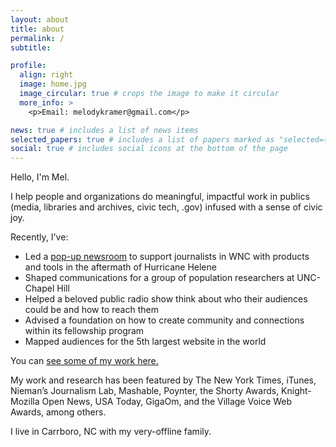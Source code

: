 ```yaml
---
layout: about
title: about
permalink: /
subtitle: 

profile:
  align: right
  image: home.jpg
  image_circular: true # crops the image to make it circular
  more_info: >
    <p>Email: melodykramer@gmail.com</p>

news: true # includes a list of news items
selected_papers: true # includes a list of papers marked as "selected={true}"
social: true # includes social icons at the bottom of the page
---
```


Hello, I'm Mel. 

I help people and organizations do meaningful, impactful work in publics (media, libraries and archives, civic tech, .gov) infused with a sense of civic joy.

Recently, I've:

- Led a [pop-up newsroom](https://wnclocalnews.com) to support journalists in WNC with products and tools in the aftermath of Hurricane Helene
- Shaped communications for a group of population researchers at UNC-Chapel Hill
- Helped a beloved public radio show think about who their audiences could be and how to reach them
- Advised a foundation on how to create community and connections within its fellowship program
- Mapped audiences for the 5th largest website in the world

You can [see some of my work here.](https://melodykramer.github.io/projects/)

My work and research has been featured by The New York Times, iTunes, Nieman’s Journalism Lab, Mashable, Poynter, the Shorty Awards, Knight-Mozilla Open News, USA Today, GigaOm, and the Village Voice Web Awards, among others. 

I live in Carrboro, NC with my very-offline family.

